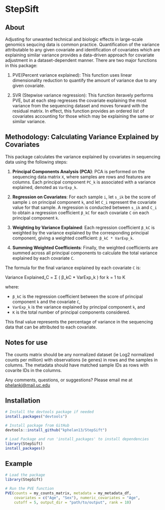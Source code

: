 # StepSift
## About
Adjusting for unwanted technical and biologic effects in large-scale genomics sequcing data is common practice. Quantification of the variance attributable to any given covariate and identification of covariates which are explaining similar variance provides a data-driven approach for covariate adjustment in a dataset-dependent manner. There are two major functions in this package:

1. PVE(Percent variance explained): This function uses linear dimensionality reduction to quantify the amount of variance due to any given covariate.

   
2. SVR (Stepwise variance regression): This function iteravely performs PVE, but at each step regresses the covariate explaining the most variance from the sequencing dataset and moves forward with the residual matrix. In effect, this function provides an ordered list of covariates accounting for those which may be explaining the same or similar variance.

## Methodology: Calculating Variance Explained by Covariates

This package calculates the variance explained by covariates in sequencing data using the following steps:

1. **Principal Components Analysis (PCA)**: PCA is performed on the sequencing data matrix `X`, where samples are rows and features are columns. Each principal component `PC_k` is associated with a variance explained, denoted as `VarExp_k`.

2. **Regression on Covariates**: For each sample `i`, let `s_ik` be the score of sample `i` on principal component `k`, and let `C_i` represent the covariate value for that sample. A regression is conducted between `s_ik` and `C_i` to obtain a regression coefficient `β_kC` for each covariate `C` on each principal component `k`.

3. **Weighting by Variance Explained**: Each regression coefficient `β_kC` is weighted by the variance explained by the corresponding principal component, giving a weighted coefficient: `β_kC * VarExp_k`.

4. **Summing Weighted Coefficients**: Finally, the weighted coefficients are summed across all principal components to calculate the total variance explained by each covariate `C`.

The formula for the final variance explained by each covariate `C` is:

Variance Explained_C = Σ ( β_kC * VarExp_k ) for k = 1 to K

where:

- `β_kC` is the regression coefficient between the score of principal component `k` and the covariate `C`,
- `VarExp_k` is the variance explained by principal component `k`, and
- `K` is the total number of principal components considered.

This final value represents the percentage of variance in the sequencing data that can be attributed to each covariate.

## Notes for use
The counts matrix should be any normalized dataset (ie Log2 normalized counts per million) with observations (ie genes) in rows and the samples in columns. The metadata should have matched sample IDs as rows with covarite IDs in the columns.

Any comments, questions, or suggestions? Please email me at phelankj@mail.uc.edu


## Installation

```r
# Install the devtools package if needed
install.packages("devtools")

# Install package from GitHub
devtools::install_github("kphelan13/StepSift")

# Load Package and run 'install_packages' to install dependencies
library(StepSift)
install_packages()
```

## Example
```r
# Load the package
library(StepSift)

# Run the PVE function
PVE(counts = my_counts_matrix, metadata = my_metadata_df,
    covariates = c("Age", "Sex"), numeric_covariates = "Age",
    cutoff = 5, output_dir = "path/to/output", rank = 10)

